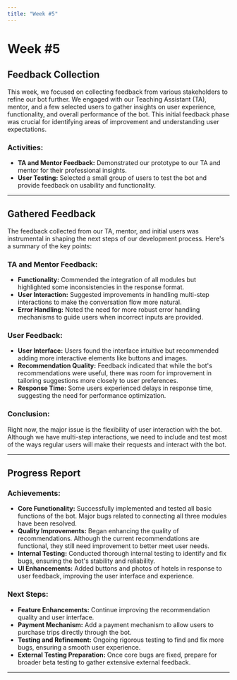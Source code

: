 ```yaml
---
title: "Week #5"
---
```


# **Week #5**

## Feedback Collection

This week, we focused on collecting feedback from various stakeholders to refine our bot further. We engaged with our Teaching Assistant (TA), mentor, and a few selected users to gather insights on user experience, functionality, and overall performance of the bot. This initial feedback phase was crucial for identifying areas of improvement and understanding user expectations.

### Activities:
- **TA and Mentor Feedback:** Demonstrated our prototype to our TA and mentor for their professional insights.
- **User Testing:** Selected a small group of users to test the bot and provide feedback on usability and functionality.

___

## Gathered Feedback

The feedback collected from our TA, mentor, and initial users was instrumental in shaping the next steps of our development process. Here's a summary of the key points:

### **TA and Mentor Feedback:**
- **Functionality:** Commended the integration of all modules but highlighted some inconsistencies in the response format.
- **User Interaction:** Suggested improvements in handling multi-step interactions to make the conversation flow more natural.
- **Error Handling:** Noted the need for more robust error handling mechanisms to guide users when incorrect inputs are provided.

### **User Feedback:**
- **User Interface:** Users found the interface intuitive but recommended adding more interactive elements like buttons and images.
- **Recommendation Quality:** Feedback indicated that while the bot's recommendations were useful, there was room for improvement in tailoring suggestions more closely to user preferences.
- **Response Time:** Some users experienced delays in response time, suggesting the need for performance optimization.

### Conclusion:
Right now, the major issue is the flexibility of user interaction with the bot. Although we have multi-step interactions, we need to include and test most of the ways regular users will make their requests and interact with the bot.

___

## Progress Report

### **Achievements:**
- **Core Functionality:** Successfully implemented and tested all basic functions of the bot. Major bugs related to connecting all three modules have been resolved.
- **Quality Improvements:** Began enhancing the quality of recommendations. Although the current recommendations are functional, they still need improvement to better meet user needs.
- **Internal Testing:** Conducted thorough internal testing to identify and fix bugs, ensuring the bot's stability and reliability.
- **UI Enhancements:** Added buttons and photos of hotels in response to user feedback, improving the user interface and experience.

### **Next Steps:**
- **Feature Enhancements:** Continue improving the recommendation quality and user interface.
- **Payment Mechanism:** Add a payment mechanism to allow users to purchase trips directly through the bot.
- **Testing and Refinement:** Ongoing rigorous testing to find and fix more bugs, ensuring a smooth user experience.
- **External Testing Preparation:** Once core bugs are fixed, prepare for broader beta testing to gather extensive external feedback.

___
